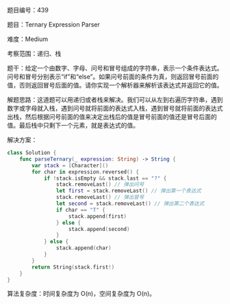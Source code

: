 题目编号：439

题目：Ternary Expression Parser

难度：Medium

考察范围：递归、栈

题干：给定一个由数字、字母、问号和冒号组成的字符串，表示一个条件表达式。问号和冒号分别表示“if”和“else”。如果问号前面的条件为真，则返回冒号前面的值，否则返回冒号后面的值。请你实现一个解析器来解析该表达式并返回它的值。

解题思路：这道题可以用递归或者栈来解决。我们可以从左到右遍历字符串，遇到数字或字母就入栈，遇到问号就将前面的表达式入栈，遇到冒号就将前面的表达式出栈，然后根据问号前面的值来决定出栈后的值是冒号前面的值还是冒号后面的值。最后栈中只剩下一个元素，就是表达式的值。

解决方案：

```swift
class Solution {
    func parseTernary(_ expression: String) -> String {
        var stack = [Character]()
        for char in expression.reversed() {
            if !stack.isEmpty && stack.last == "?" {
                stack.removeLast() // 弹出问号
                let first = stack.removeLast() // 弹出第一个表达式
                stack.removeLast() // 弹出冒号
                let second = stack.removeLast() // 弹出第二个表达式
                if char == "T" {
                    stack.append(first)
                } else {
                    stack.append(second)
                }
            } else {
                stack.append(char)
            }
        }
        return String(stack.first!)
    }
}
```

算法复杂度：时间复杂度为 O(n)，空间复杂度为 O(n)。